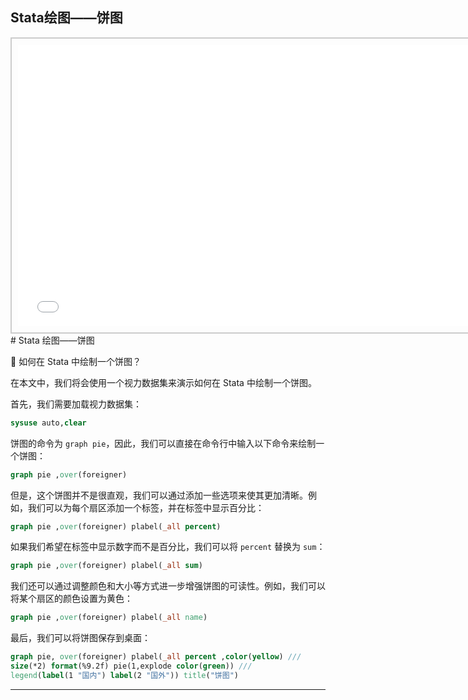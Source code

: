 ## Stata绘图——饼图
<div style="text-align: center;">
  <div style="border: 2px solid #ccc; padding: 10px; display: inline-block;">
<iframe src="//player.bilibili.com/player.html?bvid=BV1AE411F79B&page=1" scrolling="no" border="0" frameborder="no" framespacing="0" allowfullscreen="true" style="width: 750px; height: 450px;"></iframe>  </div>
</div>
# Stata 绘图——饼图

🍰 如何在 Stata 中绘制一个饼图？

在本文中，我们将会使用一个视力数据集来演示如何在 Stata 中绘制一个饼图。

首先，我们需要加载视力数据集：
```stata
sysuse auto,clear
```
饼图的命令为 `graph pie`，因此，我们可以直接在命令行中输入以下命令来绘制一个饼图：
```stata
graph pie ,over(foreigner) 
```
但是，这个饼图并不是很直观，我们可以通过添加一些选项来使其更加清晰。例如，我们可以为每个扇区添加一个标签，并在标签中显示百分比：
```stata
graph pie ,over(foreigner) plabel(_all percent)
```
如果我们希望在标签中显示数字而不是百分比，我们可以将 `percent` 替换为 `sum`：
```stata
graph pie ,over(foreigner) plabel(_all sum)
```
我们还可以通过调整颜色和大小等方式进一步增强饼图的可读性。例如，我们可以将某个扇区的颜色设置为黄色：
```stata
graph pie ,over(foreigner) plabel(_all name)
```
最后，我们可以将饼图保存到桌面：
```stata
graph pie, over(foreigner) plabel(_all percent ,color(yellow) ///
size(*2) format(%9.2f) pie(1,explode color(green)) ///
legend(label(1 "国内") label(2 "国外")) title("饼图")
```
- - - - - -
